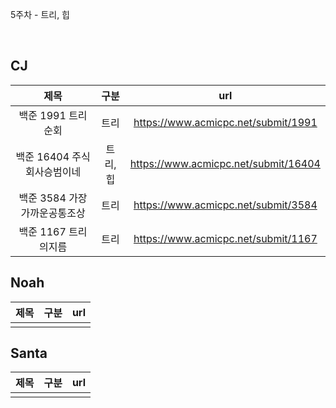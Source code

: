 5주차 - 트리, 힙  

</br>

## CJ

|제목|구분|url|
|:------:|:---:|:---:|
|백준 1991 트리순회|트리|https://www.acmicpc.net/submit/1991|
|백준 16404 주식회사승범이네|트리,힙|https://www.acmicpc.net/submit/16404|
|백준 3584 가장가까운공통조상|트리|https://www.acmicpc.net/submit/3584|
|백준 1167 트리의지름|트리|https://www.acmicpc.net/submit/1167|

## Noah

| 제목 | 구분 | url |
|:------:|:---:|:---:|
||||


## Santa

|제목|구분|url|
|:------:|:---:|:---:|
||||

